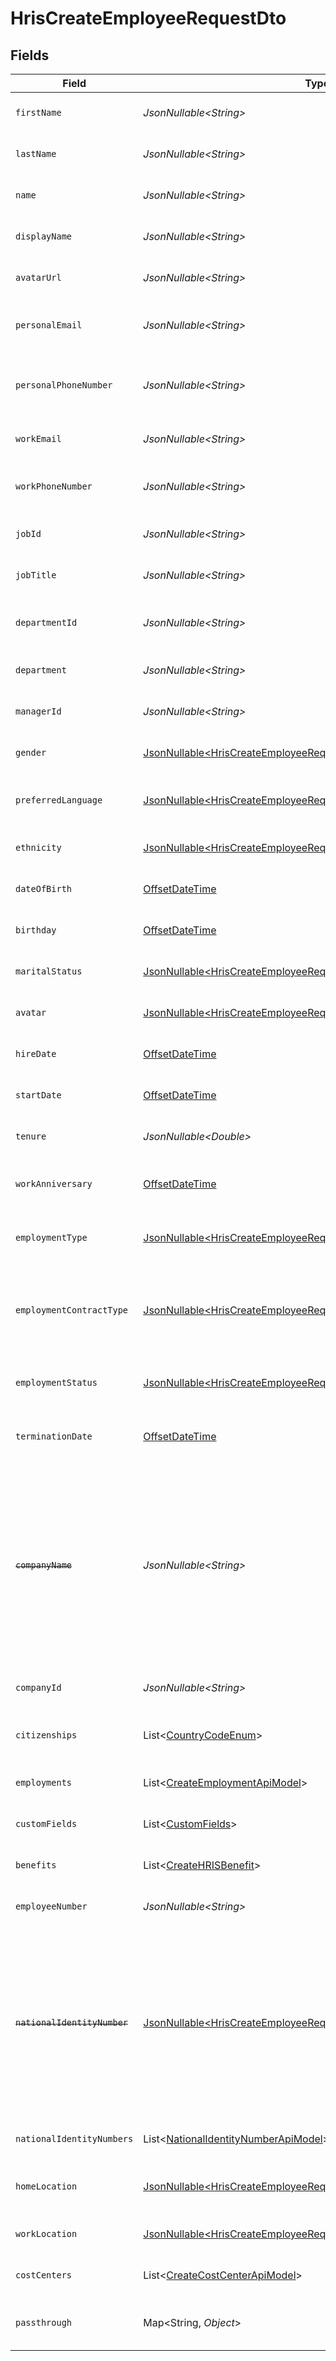 # HrisCreateEmployeeRequestDto


## Fields

| Field                                                                                                                                                 | Type                                                                                                                                                  | Required                                                                                                                                              | Description                                                                                                                                           | Example                                                                                                                                               |
| ----------------------------------------------------------------------------------------------------------------------------------------------------- | ----------------------------------------------------------------------------------------------------------------------------------------------------- | ----------------------------------------------------------------------------------------------------------------------------------------------------- | ----------------------------------------------------------------------------------------------------------------------------------------------------- | ----------------------------------------------------------------------------------------------------------------------------------------------------- |
| `firstName`                                                                                                                                           | *JsonNullable\<String>*                                                                                                                               | :heavy_minus_sign:                                                                                                                                    | The employee first name                                                                                                                               | Issac                                                                                                                                                 |
| `lastName`                                                                                                                                            | *JsonNullable\<String>*                                                                                                                               | :heavy_minus_sign:                                                                                                                                    | The employee last name                                                                                                                                | Newton                                                                                                                                                |
| `name`                                                                                                                                                | *JsonNullable\<String>*                                                                                                                               | :heavy_minus_sign:                                                                                                                                    | The employee name                                                                                                                                     | Issac Newton                                                                                                                                          |
| `displayName`                                                                                                                                         | *JsonNullable\<String>*                                                                                                                               | :heavy_minus_sign:                                                                                                                                    | The employee display name                                                                                                                             | Sir Issac Newton                                                                                                                                      |
| `avatarUrl`                                                                                                                                           | *JsonNullable\<String>*                                                                                                                               | :heavy_minus_sign:                                                                                                                                    | The employee avatar Url                                                                                                                               | https://example.com/avatar.png                                                                                                                        |
| `personalEmail`                                                                                                                                       | *JsonNullable\<String>*                                                                                                                               | :heavy_minus_sign:                                                                                                                                    | The employee personal email                                                                                                                           | isaac.newton@example.com                                                                                                                              |
| `personalPhoneNumber`                                                                                                                                 | *JsonNullable\<String>*                                                                                                                               | :heavy_minus_sign:                                                                                                                                    | The employee personal phone number                                                                                                                    | +1234567890                                                                                                                                           |
| `workEmail`                                                                                                                                           | *JsonNullable\<String>*                                                                                                                               | :heavy_minus_sign:                                                                                                                                    | The employee work email                                                                                                                               | newton@example.com                                                                                                                                    |
| `workPhoneNumber`                                                                                                                                     | *JsonNullable\<String>*                                                                                                                               | :heavy_minus_sign:                                                                                                                                    | The employee work phone number                                                                                                                        | +1234567890                                                                                                                                           |
| `jobId`                                                                                                                                               | *JsonNullable\<String>*                                                                                                                               | :heavy_minus_sign:                                                                                                                                    | The employee job id                                                                                                                                   | R-6789                                                                                                                                                |
| `jobTitle`                                                                                                                                            | *JsonNullable\<String>*                                                                                                                               | :heavy_minus_sign:                                                                                                                                    | The employee job title                                                                                                                                | Physicist                                                                                                                                             |
| `departmentId`                                                                                                                                        | *JsonNullable\<String>*                                                                                                                               | :heavy_minus_sign:                                                                                                                                    | The employee department id                                                                                                                            | 3093                                                                                                                                                  |
| `department`                                                                                                                                          | *JsonNullable\<String>*                                                                                                                               | :heavy_minus_sign:                                                                                                                                    | The employee department                                                                                                                               | Physics                                                                                                                                               |
| `managerId`                                                                                                                                           | *JsonNullable\<String>*                                                                                                                               | :heavy_minus_sign:                                                                                                                                    | The employee manager ID                                                                                                                               | 67890                                                                                                                                                 |
| `gender`                                                                                                                                              | [JsonNullable\<HrisCreateEmployeeRequestDtoGender>](../../models/components/HrisCreateEmployeeRequestDtoGender.md)                                    | :heavy_minus_sign:                                                                                                                                    | The employee gender                                                                                                                                   | male                                                                                                                                                  |
| `preferredLanguage`                                                                                                                                   | [JsonNullable\<HrisCreateEmployeeRequestDtoPreferredLanguage>](../../models/components/HrisCreateEmployeeRequestDtoPreferredLanguage.md)              | :heavy_minus_sign:                                                                                                                                    | The employee preferred language                                                                                                                       | en_US                                                                                                                                                 |
| `ethnicity`                                                                                                                                           | [JsonNullable\<HrisCreateEmployeeRequestDtoEthnicity>](../../models/components/HrisCreateEmployeeRequestDtoEthnicity.md)                              | :heavy_minus_sign:                                                                                                                                    | The employee ethnicity                                                                                                                                | white                                                                                                                                                 |
| `dateOfBirth`                                                                                                                                         | [OffsetDateTime](https://docs.oracle.com/javase/8/docs/api/java/time/OffsetDateTime.html)                                                             | :heavy_minus_sign:                                                                                                                                    | The employee date_of_birth                                                                                                                            | 1990-01-01T00:00.000Z                                                                                                                                 |
| `birthday`                                                                                                                                            | [OffsetDateTime](https://docs.oracle.com/javase/8/docs/api/java/time/OffsetDateTime.html)                                                             | :heavy_minus_sign:                                                                                                                                    | The employee birthday                                                                                                                                 | 2021-01-01T00:00:00Z                                                                                                                                  |
| `maritalStatus`                                                                                                                                       | [JsonNullable\<HrisCreateEmployeeRequestDtoMaritalStatus>](../../models/components/HrisCreateEmployeeRequestDtoMaritalStatus.md)                      | :heavy_minus_sign:                                                                                                                                    | The employee marital status                                                                                                                           | single                                                                                                                                                |
| `avatar`                                                                                                                                              | [JsonNullable\<HrisCreateEmployeeRequestDtoAvatar>](../../models/components/HrisCreateEmployeeRequestDtoAvatar.md)                                    | :heavy_minus_sign:                                                                                                                                    | The employee avatar                                                                                                                                   | https://example.com/avatar.png                                                                                                                        |
| `hireDate`                                                                                                                                            | [OffsetDateTime](https://docs.oracle.com/javase/8/docs/api/java/time/OffsetDateTime.html)                                                             | :heavy_minus_sign:                                                                                                                                    | The employee hire date                                                                                                                                | 2021-01-01T00:00.000Z                                                                                                                                 |
| `startDate`                                                                                                                                           | [OffsetDateTime](https://docs.oracle.com/javase/8/docs/api/java/time/OffsetDateTime.html)                                                             | :heavy_minus_sign:                                                                                                                                    | The employee start date                                                                                                                               | 2021-01-01T00:00.000Z                                                                                                                                 |
| `tenure`                                                                                                                                              | *JsonNullable\<Double>*                                                                                                                               | :heavy_minus_sign:                                                                                                                                    | The employee tenure                                                                                                                                   | 2                                                                                                                                                     |
| `workAnniversary`                                                                                                                                     | [OffsetDateTime](https://docs.oracle.com/javase/8/docs/api/java/time/OffsetDateTime.html)                                                             | :heavy_minus_sign:                                                                                                                                    | The employee work anniversary                                                                                                                         | 2021-01-01T00:00:00Z                                                                                                                                  |
| `employmentType`                                                                                                                                      | [JsonNullable\<HrisCreateEmployeeRequestDtoEmploymentType>](../../models/components/HrisCreateEmployeeRequestDtoEmploymentType.md)                    | :heavy_minus_sign:                                                                                                                                    | The employee employment type                                                                                                                          | full_time                                                                                                                                             |
| `employmentContractType`                                                                                                                              | [JsonNullable\<HrisCreateEmployeeRequestDtoEmploymentContractType>](../../models/components/HrisCreateEmployeeRequestDtoEmploymentContractType.md)    | :heavy_minus_sign:                                                                                                                                    | The employment work schedule type (e.g., full-time, part-time)                                                                                        | full_time                                                                                                                                             |
| `employmentStatus`                                                                                                                                    | [JsonNullable\<HrisCreateEmployeeRequestDtoEmploymentStatus>](../../models/components/HrisCreateEmployeeRequestDtoEmploymentStatus.md)                | :heavy_minus_sign:                                                                                                                                    | The employee employment status                                                                                                                        | active                                                                                                                                                |
| `terminationDate`                                                                                                                                     | [OffsetDateTime](https://docs.oracle.com/javase/8/docs/api/java/time/OffsetDateTime.html)                                                             | :heavy_minus_sign:                                                                                                                                    | The employee termination date                                                                                                                         | 2021-01-01T00:00:00Z                                                                                                                                  |
| ~~`companyName`~~                                                                                                                                     | *JsonNullable\<String>*                                                                                                                               | :heavy_minus_sign:                                                                                                                                    | : warning: ** DEPRECATED **: This will be removed in a future release, please migrate away from it as soon as possible.<br/><br/>The employee company name | Example Corp                                                                                                                                          |
| `companyId`                                                                                                                                           | *JsonNullable\<String>*                                                                                                                               | :heavy_minus_sign:                                                                                                                                    | The employee company id                                                                                                                               | 1234567890                                                                                                                                            |
| `citizenships`                                                                                                                                        | List\<[CountryCodeEnum](../../models/components/CountryCodeEnum.md)>                                                                                  | :heavy_minus_sign:                                                                                                                                    | The citizenships of the Employee                                                                                                                      |                                                                                                                                                       |
| `employments`                                                                                                                                         | List\<[CreateEmploymentApiModel](../../models/components/CreateEmploymentApiModel.md)>                                                                | :heavy_minus_sign:                                                                                                                                    | The employee employments                                                                                                                              |                                                                                                                                                       |
| `customFields`                                                                                                                                        | List\<[CustomFields](../../models/components/CustomFields.md)>                                                                                        | :heavy_minus_sign:                                                                                                                                    | The employee custom fields                                                                                                                            |                                                                                                                                                       |
| `benefits`                                                                                                                                            | List\<[CreateHRISBenefit](../../models/components/CreateHRISBenefit.md)>                                                                              | :heavy_minus_sign:                                                                                                                                    | Current benefits of the employee                                                                                                                      |                                                                                                                                                       |
| `employeeNumber`                                                                                                                                      | *JsonNullable\<String>*                                                                                                                               | :heavy_minus_sign:                                                                                                                                    | The assigned employee number                                                                                                                          | 125                                                                                                                                                   |
| ~~`nationalIdentityNumber`~~                                                                                                                          | [JsonNullable\<HrisCreateEmployeeRequestDtoNationalIdentityNumber>](../../models/components/HrisCreateEmployeeRequestDtoNationalIdentityNumber.md)    | :heavy_minus_sign:                                                                                                                                    | : warning: ** DEPRECATED **: This will be removed in a future release, please migrate away from it as soon as possible.<br/><br/>The national identity number |                                                                                                                                                       |
| `nationalIdentityNumbers`                                                                                                                             | List\<[NationalIdentityNumberApiModel](../../models/components/NationalIdentityNumberApiModel.md)>                                                    | :heavy_minus_sign:                                                                                                                                    | The national identity numbers                                                                                                                         |                                                                                                                                                       |
| `homeLocation`                                                                                                                                        | [JsonNullable\<HrisCreateEmployeeRequestDtoHomeLocation>](../../models/components/HrisCreateEmployeeRequestDtoHomeLocation.md)                        | :heavy_minus_sign:                                                                                                                                    | The employee home location                                                                                                                            |                                                                                                                                                       |
| `workLocation`                                                                                                                                        | [JsonNullable\<HrisCreateEmployeeRequestDtoWorkLocation>](../../models/components/HrisCreateEmployeeRequestDtoWorkLocation.md)                        | :heavy_minus_sign:                                                                                                                                    | The employee work location                                                                                                                            |                                                                                                                                                       |
| `costCenters`                                                                                                                                         | List\<[CreateCostCenterApiModel](../../models/components/CreateCostCenterApiModel.md)>                                                                | :heavy_minus_sign:                                                                                                                                    | The employee cost centers                                                                                                                             |                                                                                                                                                       |
| `passthrough`                                                                                                                                         | Map\<String, *Object*>                                                                                                                                | :heavy_minus_sign:                                                                                                                                    | Value to pass through to the provider                                                                                                                 | {<br/>"other_known_names": "John Doe"<br/>}                                                                                                           |